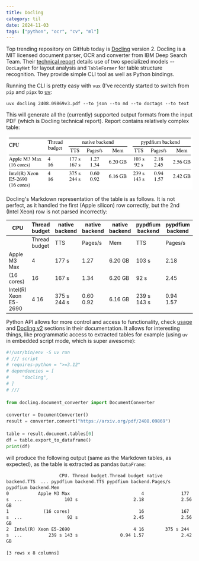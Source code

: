 ```yaml
---
title: Docling
category: til
date: 2024-11-03
tags: ["python", "ocr", "cv", "ml"]
---
```


Top trending repository on GitHub today is [Docling](https://github.com/DS4SD/docling) version 2. Docling is a MIT licensed document parser, OCR and converter from IBM Deep Search Team. Their [technical report](https://arxiv.org/abs/2408.09869) details use of two specialized models -- `DocLayNet` for layout analysis and `TableFormer` for table structure recognition. They provide simple CLI tool as well as Python bindings.

Running the CLI is pretty easy with `vux` (I've recently started to switch from `pip` and `pipx` to [uv](https://github.com/astral-sh/uv):

```shell
uvx docling 2408.09869v3.pdf --to json --to md --to doctags --to text
```

This will generate all the (currently) supported output formats from the input PDF (which is Docling technical report). Report contains relatively complex table:

![Docling table](docling-table.png)

Docling's Markdown representation of the table is as follows. It is not perfect, as it handled the first (Apple silicon) row correctly, but the 2nd (Intel Xeon) row is not parsed incorrectly:

| CPU                   | Thread budget | native backend | native backend | native backend | pypdfium backend | pypdfium backend | pypdfium backend |
| --------------------- | ------------- | -------------- | -------------- | -------------- | ---------------- | ---------------- | ---------------- |
|                       | Thread budget | TTS            | Pages/s        | Mem            | TTS              | Pages/s          | Mem              |
| Apple M3 Max          | 4             | 177 s          | 1.27           | 6.20 GB        | 103 s            | 2.18             | 2.56 GB          |
| (16 cores)            | 16            | 167 s          | 1.34           | 6.20 GB        | 92 s             | 2.45             | 2.56 GB          |
| Intel(R) Xeon E5-2690 | 4 16          | 375 s 244 s    | 0.60 0.92      | 6.16 GB        | 239 s 143 s      | 0.94 1.57        | 2.42 GB          |

Python API allows for more control and access to functionality, check [usage](https://ds4sd.github.io/docling/usage/) and [Docling v2](https://ds4sd.github.io/docling/v2/) sections in their documentation. It allows for interesting things, like programmatic access to extracted tables for example (using `uv` in embedded script mode, which is super awesome):

```python
#!/usr/bin/env -S uv run
# /// script
# requires-python = ">=3.12"
# dependencies = [
#     "docling",
# ]
# ///

from docling.document_converter import DocumentConverter

converter = DocumentConverter()
result = converter.convert("https://arxiv.org/pdf/2408.09869")

table = result.document.tables[0]
df = table.export_to_dataframe()
print(df)
```

will produce the following output (same as the Markdown tables, as expected), as the table is extracted as pandas `DataFrame`:

```shell
                    CPU. Thread budget.Thread budget native backend.TTS  ... pypdfium backend.TTS pypdfium backend.Pages/s pypdfium backend.Mem
0           Apple M3 Max                           4              177 s  ...                103 s                     2.18              2.56 GB
1             (16 cores)                          16              167 s  ...                 92 s                     2.45              2.56 GB
2  Intel(R) Xeon E5-2690                        4 16        375 s 244 s  ...          239 s 143 s                0.94 1.57              2.42 GB

[3 rows x 8 columns]
```
